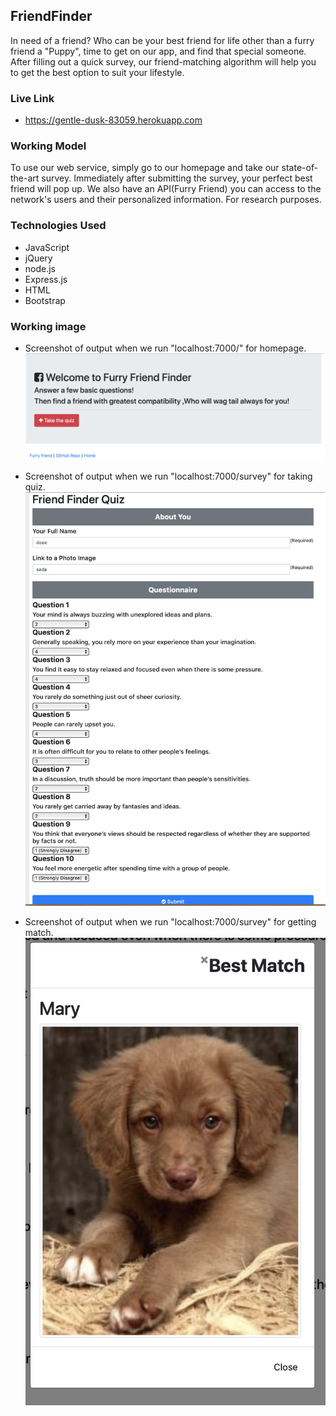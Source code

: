 ## FriendFinder

In need of a friend? Who can be your best friend for life other than a furry friend a "Puppy", time to get on our app, and find that special someone. After filling out a quick survey, our friend-matching algorithm will help you to get the best option to suit your lifestyle.

### Live Link
 -  https://gentle-dusk-83059.herokuapp.com

### Working Model

To use our web service, simply go to our homepage and take our state-of-the-art survey. Immediately after submitting the survey, your perfect best friend will pop up. We also have an API(Furry Friend) you can access to the network's users and their personalized information. For research purposes.

### Technologies Used

- JavaScript
- jQuery
- node.js
- Express.js
- HTML
- Bootstrap

### Working image
* Screenshot of output when we run "localhost:7000/" for homepage.
![friendFinder](https://github.com/DSingh14/FriendFinder/blob/master/app/public/image/Untitled.png)

* Screenshot of output when we run "localhost:7000/survey" for taking quiz.
![friendFinder](https://github.com/DSingh14/FriendFinder/blob/master/app/public/image/quiz.png)

* Screenshot of output when we run "localhost:7000/survey" for getting match.
![friendFinder](https://github.com/DSingh14/FriendFinder/blob/master/app/public/image/image.jpg)
